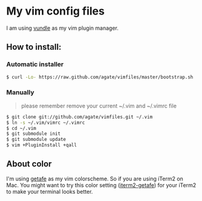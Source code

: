 # My vim config files

I am using [vundle](https://github.com/gmarik/vundle) as my vim plugin manager.

## How to install:

### Automatic installer

```bash
$ curl -Lo- https://raw.github.com/agate/vimfiles/master/bootstrap.sh | bash
```

### Manually

> please remember remove your current ~/.vim and ~/.vimrc file

```bash
$ git clone git://github.com/agate/vimfiles.git ~/.vim
$ ln -s ~/.vim/vimrc ~/.vimrc
$ cd ~/.vim
$ git submodule init
$ git submodule update
$ vim +PluginInstall +qall
```

## About color

I'm using [getafe](https://github.com/larssmit/vim-getafe) as my vim colorscheme. So if you are using iTerm2 on Mac. You might want to try this color setting ([iterm2-getafe](https://github.com/larssmit/iterm2-getafe)) for your iTerm2 to make your terminal looks better.
